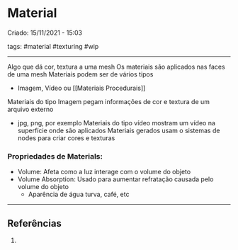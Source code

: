 # Material
Criado: 15/11/2021 - 15:03

tags: #material #texturing #wip

---

Algo que dá cor, textura a uma mesh
Os materiais são aplicados nas faces de uma mesh
Materiais podem ser de vários tipos
  - Imagem, Vídeo ou [[Materiais Procedurais]]

Materiais do tipo Imagem pegam informações de cor e textura de um arquivo externo 
  - jpg, png, por exemplo
Materiais do tipo vídeo mostram um vídeo na superfície onde são aplicados
Materiais gerados usam o sistemas de nodes para criar cores e texturas

### Propriedades de Materials: 

- Volume: Afeta como a luz interage com o volume do objeto
- Volume Absorption: Usado para aumentar refratação causada pelo volume do objeto 
  - Aparência de água turva, café, etc


---
## Referências
1.